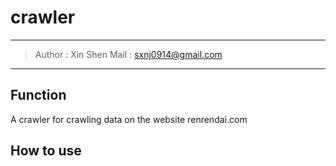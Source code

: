 # crawler

----
> Author : Xin Shen
> Mail   : sxnj0914@gmail.com
----

## Function

A crawler for crawling data on the website renrendai.com

## How to use

